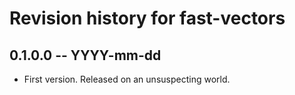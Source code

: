 # Revision history for fast-vectors

## 0.1.0.0 -- YYYY-mm-dd

* First version. Released on an unsuspecting world.
